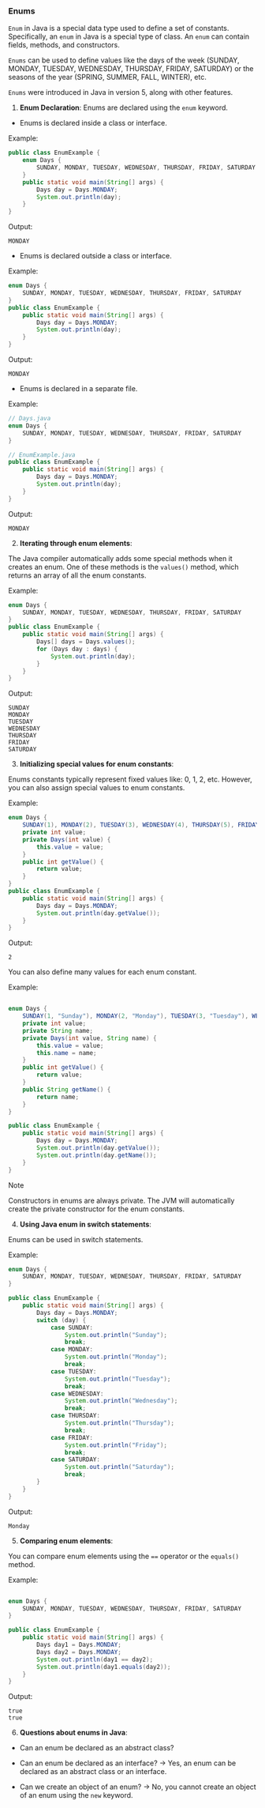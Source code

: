 ### Enums 

`Enum` in Java is a special data type used to define a set of constants. Specifically, an `enum` in Java is a special type of class. An `enum` can contain fields, methods, and constructors.

`Enums` can be used to define values like the days of the week (SUNDAY, MONDAY, TUESDAY, WEDNESDAY, THURSDAY, FRIDAY, SATURDAY) or the seasons of the year (SPRING, SUMMER, FALL, WINTER), etc.

`Enums` were introduced in Java in version 5, along with other features.

1. **Enum Declaration**:
Enums are declared using the `enum` keyword. 

- Enums is declared inside a class or interface.

Example:
```java
public class EnumExample {
    enum Days {
        SUNDAY, MONDAY, TUESDAY, WEDNESDAY, THURSDAY, FRIDAY, SATURDAY
    }
    public static void main(String[] args) {
        Days day = Days.MONDAY;
        System.out.println(day);
    }
}
```
Output:
```
MONDAY
```

- Enums is declared outside a class or interface.

Example:
```java
enum Days {
    SUNDAY, MONDAY, TUESDAY, WEDNESDAY, THURSDAY, FRIDAY, SATURDAY
}
public class EnumExample {
    public static void main(String[] args) {
        Days day = Days.MONDAY;
        System.out.println(day);
    }
}
```
Output:
```
MONDAY
```

- Enums is declared in a separate file.

Example:
```java
// Days.java
enum Days {
    SUNDAY, MONDAY, TUESDAY, WEDNESDAY, THURSDAY, FRIDAY, SATURDAY
}

// EnumExample.java
public class EnumExample {
    public static void main(String[] args) {
        Days day = Days.MONDAY;
        System.out.println(day);
    }
}
```
Output:
```
MONDAY
```

2. **Iterating through enum elements**:

The Java compiler automatically adds some special methods when it creates an enum. One of these methods is the `values()` method, which returns an array of all the enum constants.

Example:
```java
enum Days {
    SUNDAY, MONDAY, TUESDAY, WEDNESDAY, THURSDAY, FRIDAY, SATURDAY
}
public class EnumExample {
    public static void main(String[] args) {
        Days[] days = Days.values();
        for (Days day : days) {
            System.out.println(day);
        }
    }
}
```
Output:
```
SUNDAY
MONDAY
TUESDAY
WEDNESDAY
THURSDAY
FRIDAY
SATURDAY
```

3. **Initializing special values for enum constants**:

Enums constants typically  represent fixed values like: 0, 1, 2, etc. However, you can also assign special values to enum constants.

Example:
```java
enum Days {
    SUNDAY(1), MONDAY(2), TUESDAY(3), WEDNESDAY(4), THURSDAY(5), FRIDAY(6), SATURDAY(7);
    private int value;
    private Days(int value) {
        this.value = value;
    }
    public int getValue() {
        return value;
    }
}
public class EnumExample {
    public static void main(String[] args) {
        Days day = Days.MONDAY;
        System.out.println(day.getValue());
    }
}
```
Output:
```
2
```

You can also define many values for each enum constant.

Example:
```java

enum Days {
    SUNDAY(1, "Sunday"), MONDAY(2, "Monday"), TUESDAY(3, "Tuesday"), WEDNESDAY(4, "Wednesday"), THURSDAY(5, "Thursday"), FRIDAY(6, "Friday"), SATURDAY(7, "Saturday");
    private int value;
    private String name;
    private Days(int value, String name) {
        this.value = value;
        this.name = name;
    }
    public int getValue() {
        return value;
    }
    public String getName() {
        return name;
    }
}

public class EnumExample {
    public static void main(String[] args) {
        Days day = Days.MONDAY;
        System.out.println(day.getValue());
        System.out.println(day.getName());
    }
}
```

> [!NOTE]  
> Constructors in enums are always private. The JVM will automatically create the private constructor for the enum constants.

4. **Using Java enum in switch statements**:

Enums can be used in switch statements.

Example:
```java
enum Days {
    SUNDAY, MONDAY, TUESDAY, WEDNESDAY, THURSDAY, FRIDAY, SATURDAY
}

public class EnumExample {
    public static void main(String[] args) {
        Days day = Days.MONDAY;
        switch (day) {
            case SUNDAY:
                System.out.println("Sunday");
                break;
            case MONDAY:
                System.out.println("Monday");
                break;
            case TUESDAY:
                System.out.println("Tuesday");
                break;
            case WEDNESDAY:
                System.out.println("Wednesday");
                break;
            case THURSDAY:
                System.out.println("Thursday");
                break;
            case FRIDAY:
                System.out.println("Friday");
                break;
            case SATURDAY:
                System.out.println("Saturday");
                break;
        }
    }
}
```
Output:
```
Monday
```

5. **Comparing enum elements**:

You can compare enum elements using the `==` operator or the `equals()` method.

Example:
```java

enum Days {
    SUNDAY, MONDAY, TUESDAY, WEDNESDAY, THURSDAY, FRIDAY, SATURDAY
}

public class EnumExample {
    public static void main(String[] args) {
        Days day1 = Days.MONDAY;
        Days day2 = Days.MONDAY;
        System.out.println(day1 == day2);
        System.out.println(day1.equals(day2));
    }
}
```
Output:
```
true
true
```

6. **Questions about enums in Java**:

- Can an enum be declared as an abstract class?
- Can an enum be declared as an interface?
-> Yes, an enum can be declared as an abstract class or an interface.

- Can we create an object of an enum?
-> No, you cannot create an object of an enum using the `new` keyword.